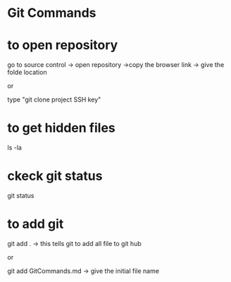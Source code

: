 # Git Commands

# to open repository

go to source control -> open repository ->copy the browser link -> give the folde location

or

type "git clone project SSH key"

# to get hidden files 
ls -la

# ckeck git status
git status

# to add git
git add . -> this tells git to add all file to git hub

or

git add GitCommands.md -> give the initial file name
